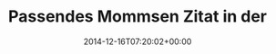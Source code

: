 ---
retweeted: false
source: <a href="http://mvilla.it/fenix" rel="nofollow">Fenix for Android</a>
entities:
  hashtags: []
  symbols: []
  user_mentions:
  - name: taz
    screen_name: tazgezwitscher
    indices:
    - '31'
    - '46'
    id_str: '15243812'
    id: '15243812'
  urls: []
display_text_range:
- '0'
- '140'
favorite_count: '1'
id_str: '544753803845976064'
truncated: false
retweet_count: '0'
id: '544753803845976064'
created_at: Tue Dec 16 07:20:02 +0000 2014
favorited: false
full_text: Passendes Mommsen Zitat in der [@tazgezwitscher](https://twitter.com/tazgezwitscher)
  - »Die hören nur auf den eigenen Haß und den eigenen Neid[…]. Alles andere ist ihnen
  gleich.«
lang: de
tags:
- pesos:twitter
date: '2014-12-16T07:20:02+00:00'
src: https://twitter.com/bascht/status/544753803845976064
original_url: https://twitter.com/bascht/status/544753803845976064
type: twitter_tweet
text: Passendes Mommsen Zitat in der [@tazgezwitscher](https://twitter.com/tazgezwitscher)
  - »Die hören nur auf den eigenen Haß und den eigenen Neid[…]. Alles andere ist ihnen
  gleich.«
title: 'Passendes Mommsen Zitat in der '

---